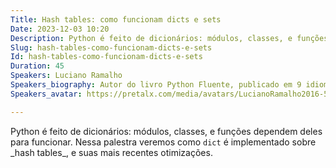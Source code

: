 ```yaml
---
Title: Hash tables: como funcionam dicts e sets
Date: 2023-12-03 10:20
Description: Python é feito de dicionários: módulos, classes, e funções dependem deles para funcionar. Nessa palestra veremos como `dict` é implementado sobre _hash tables_, e suas mais recentes otimizações.
Slug: hash-tables-como-funcionam-dicts-e-sets
Id: hash-tables-como-funcionam-dicts-e-sets
Duration: 45
Speakers: Luciano Ramalho
Speakers_biography: Autor do livro Python Fluente, publicado em 9 idiomas. Consultor na Thoughtworks Brasil. Co-fundador da Associação Python Brasil e do Garoa Hacker Clube.
Speakers_avatar: https://pretalx.com/media/avatars/LucianoRamalho2016-500x.jpg

---
```


Python é feito de dicionários: módulos, classes, e funções dependem deles para funcionar. Nessa palestra veremos como `dict` é implementado sobre \_hash tables\_, e suas mais recentes otimizações.